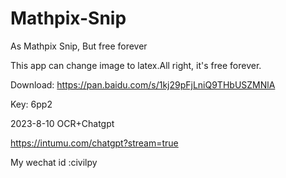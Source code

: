 # Mathpix-Snip
As Mathpix Snip, But free forever

This app can change image to latex.All right, it's free forever.


Download: https://pan.baidu.com/s/1kj29pFjLniQ9THbUSZMNlA 

Key: 6pp2


2023-8-10  OCR+Chatgpt

https://intumu.com/chatgpt?stream=true

My wechat id :civilpy
